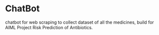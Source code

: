 # ChatBot
chatbot for web scraping to collect dataset of all the medicines, build for AIML Project Risk Prediction of Antibiotics. 
